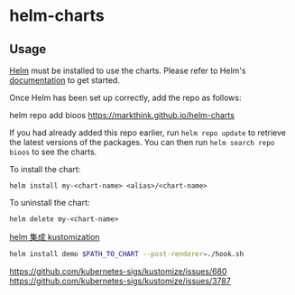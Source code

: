 # helm-charts

## Usage

[Helm](https://helm.sh) must be installed to use the charts.  Please refer to
Helm's [documentation](https://helm.sh/docs) to get started.

Once Helm has been set up correctly, add the repo as follows:

  helm repo add bioos https://markthink.github.io/helm-charts

If you had already added this repo earlier, run `helm repo update` to retrieve
the latest versions of the packages.  You can then run `helm search repo
bioos` to see the charts.

To install the <chart-name> chart:

    helm install my-<chart-name> <alias>/<chart-name>

To uninstall the chart:

    helm delete my-<chart-name>




[helm 集成 kustomization](https://austindewey.com/2020/07/27/patch-any-helm-chart-template-using-a-kustomize-post-renderer/)


```bash
helm install demo $PATH_TO_CHART --post-renderer=./hook.sh
```

https://github.com/kubernetes-sigs/kustomize/issues/680
https://github.com/kubernetes-sigs/kustomize/issues/3787